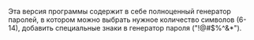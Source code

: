 Эта версия программы содержит в себе полноценный генератор паролей, в котором можно выбрать нужное количество символов (6-14), добавить специальные знаки в генератор пароля ("!@#$%^&*").

